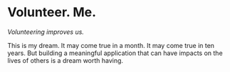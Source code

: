 # Volunteer. Me.
*Volunteering improves us.*



This is my dream. It may come true in a month. It may come true in ten years. But building a meaningful application that can have impacts on the lives of others is a dream worth having.
